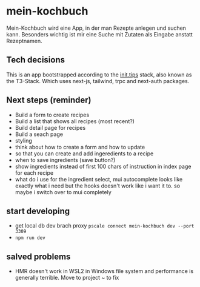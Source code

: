 # mein-kochbuch

Mein-Kochbuch wird eine App, in der man Rezepte anlegen und suchen kann. Besonders wichtig ist mir eine Suche mit Zutaten als Eingabe anstatt Rezeptnamen.

## Tech decisions

This is an app bootstrapped according to the [init.tips](https://init.tips) stack, also known as the T3-Stack.
Which uses next-js, tailwind, trpc and next-auth packages.

## Next steps (reminder)

- Build a form to create recipes
- Build a list that shows all recipes (most recent?)
- Build detail page for recipes
- Build a seach page
- styling
- think about how to create a form and how to update
- so that you can create and add ingeredients to a recipe
- when to save ingredients (save button?)
- show ingredients instead of first 100 chars of instruction in index page
  for each recipe
- what do i use for the ingredient select, mui autocomplete looks like exactly what i need but the hooks doesn't work like i want it to. so maybe i switch over to mui completely

## start developing

- get local db dev brach proxy `pscale connect mein-kochbuch dev --port 3309`
- `npm run dev`

## salved problems

- HMR doesn't work in WSL2 in Windows file system and performance is generally terrible. Move to project ~ to fix
